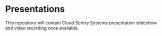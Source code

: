# Presentations
This repository will contain Cloud Sentry Systems presentation slideshow and video recording once available.
